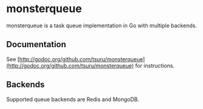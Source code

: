 # monsterqueue

monsterqueue is a task queue implementation in Go with multiple backends.

## Documentation

See [http://godoc.org/github.com/tsuru/monsterqueue](http://godoc.org/github.com/tsuru/monsterqueue)
for instructions.

## Backends

Supported queue backends are Redis and MongoDB.
